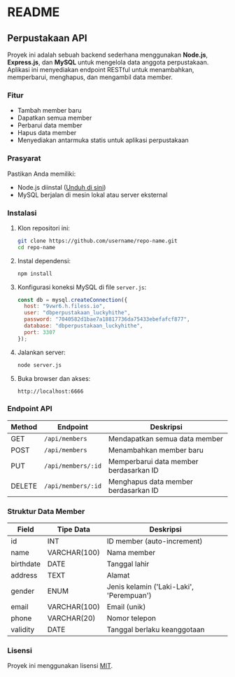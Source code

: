 # README

## Perpustakaan API

Proyek ini adalah sebuah backend sederhana menggunakan **Node.js**, **Express.js**, dan **MySQL** untuk mengelola data anggota perpustakaan. Aplikasi ini menyediakan endpoint RESTful untuk menambahkan, memperbarui, menghapus, dan mengambil data member.

### Fitur
- Tambah member baru
- Dapatkan semua member
- Perbarui data member
- Hapus data member
- Menyediakan antarmuka statis untuk aplikasi perpustakaan

### Prasyarat
Pastikan Anda memiliki:
- Node.js diinstal ([Unduh di sini](https://nodejs.org/))
- MySQL berjalan di mesin lokal atau server eksternal

### Instalasi
1. Klon repositori ini:
   ```bash
   git clone https://github.com/username/repo-name.git
   cd repo-name
   ```
2. Instal dependensi:
   ```bash
   npm install
   ```
3. Konfigurasi koneksi MySQL di file `server.js`:
   ```javascript
   const db = mysql.createConnection({
     host: "9vwr6.h.filess.io",
     user: "dbperpustakaan_luckyhithe",
     password: "7040582d1bae7a18817736da75433ebefafcf877",
     database: "dbperpustakaan_luckyhithe",
     port: 3307
   });
   ```
4. Jalankan server:
   ```bash
   node server.js
   ```
5. Buka browser dan akses:
   ```
   http://localhost:6666
   ```

### Endpoint API
| Method | Endpoint           | Deskripsi                               |
|--------|-------------------|-----------------------------------------|
| GET    | `/api/members`    | Mendapatkan semua data member           |
| POST   | `/api/members`    | Menambahkan member baru                 |
| PUT    | `/api/members/:id`| Memperbarui data member berdasarkan ID  |
| DELETE | `/api/members/:id`| Menghapus data member berdasarkan ID    |

### Struktur Data Member
| Field     | Tipe Data    | Deskripsi                      |
|-----------|--------------|--------------------------------|
| id        | INT          | ID member (auto-increment)     |
| name      | VARCHAR(100) | Nama member                    |
| birthdate | DATE         | Tanggal lahir                  |
| address   | TEXT         | Alamat                        |
| gender    | ENUM         | Jenis kelamin ('Laki-Laki', 'Perempuan') |
| email     | VARCHAR(100) | Email (unik)                   |
| phone     | VARCHAR(20)  | Nomor telepon                  |
| validity  | DATE         | Tanggal berlaku keanggotaan    |

### Lisensi
Proyek ini menggunakan lisensi [MIT](LICENSE).
